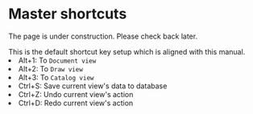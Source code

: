 # Master shortcuts
<p>
The page is under construction. Please check back later.
</p>
<note>This is the default shortcut key setup which is aligned with this manual.</note>

<list>
<li><shortcut>Alt+1</shortcut>: To <code>Document view</code></li>
<li><shortcut>Alt+2</shortcut>: To <code>Draw view</code></li>
<li><shortcut>Alt+3</shortcut>: To <code>Catalog view</code></li>
<li><shortcut>Ctrl+S</shortcut>: Save current view's data to database</li>
<li><shortcut>Ctrl+Z</shortcut>: Undo current view's action</li>
<li><shortcut>Ctrl+D</shortcut>: Redo current view's action</li>
</list>